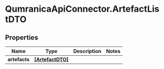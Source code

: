 # QumranicaApiConnector.ArtefactListDTO

## Properties

Name | Type | Description | Notes
------------ | ------------- | ------------- | -------------
**artefacts** | [**[ArtefactDTO]**](ArtefactDTO.md) |  | 


